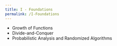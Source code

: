 ```yaml
---
title: I - Foundations
permalink: /I-Foundations
---
```


- Growth of Functions
- Divide-and-Conquer
- Probabilistic Analysis and Randomized Algorithms
